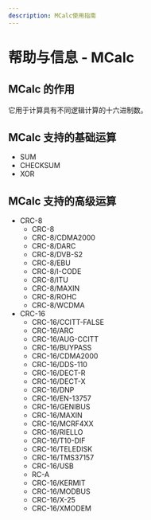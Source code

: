 ```yaml
---
description: MCalc使用指南
---
```


# 帮助与信息 - MCalc

## MCalc 的作用

它用于计算具有不同逻辑计算的十六进制数。

## MCalc 支持的基础运算

* SUM
* CHECKSUM
* XOR

## MCalc 支持的高级运算

* CRC-8
  * CRC-8
  * CRC-8/CDMA2000
  * CRC-8/DARC
  * CRC-8/DVB-S2
  * CRC-8/EBU
  * CRC-8/I-CODE
  * CRC-8/ITU
  * CRC-8/MAXIN
  * CRC-8/ROHC
  * CRC-8/WCDMA
* CRC-16
  * CRC-16/CCITT-FALSE
  * CRC-16/ARC
  * CRC-16/AUG-CCITT
  * CRC-16/BUYPASS
  * CRC-16/CDMA2000
  * CRC-16/DDS-110
  * CRC-16/DECT-R
  * CRC-16/DECT-X
  * CRC-16/DNP
  * CRC-16/EN-13757
  * CRC-16/GENIBUS
  * CRC-16/MAXIN
  * CRC-16/MCRF4XX
  * CRC-16/RIELLO
  * CRC-16/T10-DIF
  * CRC-16/TELEDISK
  * CRC-16/TMS37157
  * CRC-16/USB
  * RC-A
  * CRC-16/KERMIT
  * CRC-16/MODBUS
  * CRC-16/X-25
  * CRC-16/XMODEM





